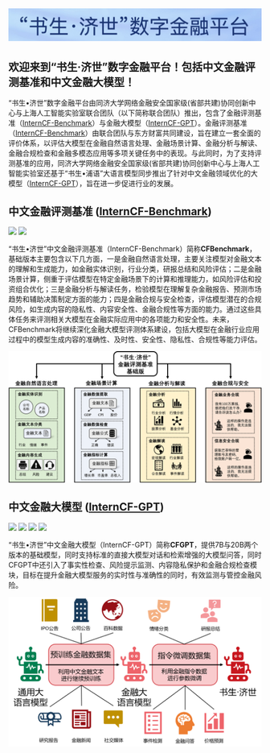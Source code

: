 ![banner](https://github.com/TongjiFinLab/.github/blob/main/profile/img/banner.jpg)
---
**欢迎来到“书生·济世”数字金融平台！包括中文金融评测基准和中文金融大模型！**
---

“书生•济世”数字金融平台由同济大学网络金融安全国家级(省部共建)协同创新中心与上海人工智能实验室联合团队（以下简称联合团队）推出，包含了金融评测基准（[InternCF-Benchmark](https://github.com/TongjiFinLab/CFBenchmark)）与金融大模型（[InternCF-GPT](https://github.com/TongjiFinLab/CFGPT)）。金融评测基准（[InternCF-Benchmark](https://github.com/TongjiFinLab/CFBenchmark)）由联合团队与东方财富共同建设，旨在建立一套全面的评价体系，以评估大模型在金融自然语言处理、金融场景计算、金融分析与解读、金融合规检查和金融多模态应用等多项关键任务中的表现。与此同时，为了支持评测基准的应用，同济大学网络金融安全国家级(省部共建)协同创新中心与上海人工智能实验室还基于“书生•浦语”大语言模型同步推出了针对中文金融领域优化的大模型（[InternCF-GPT](https://github.com/TongjiFinLab/CFGPT)），旨在进一步促进行业的发展。

## 中文金融评测基准 ([InternCF-Benchmark](https://github.com/TongjiFinLab/CFBenchmark))
<a href='https://arxiv.org/abs/2311.05812'><img src='https://img.shields.io/badge/Paper-ArXiv-C71585'></a> <a href=''><img src='https://img.shields.io/badge/%F0%9F%A4%97%20Hugging Face-CFBenchmark-red'></a> 

“书生•济世”中文金融评测基准（InternCF-Benchmark）简称**CFBenchmark**，基础版本主要包含以下几方面，一是金融自然语言处理，主要关注模型对金融文本的理解和生成能力，如金融实体识别，行业分类，研报总结和风险评估；二是金融场景计算，侧重于评估模型在特定金融场景下的计算和推理能力，如风险评估和投资组合优化；三是金融分析与解读任务，检验模型在理解复杂金融报告、预测市场趋势和辅助决策制定方面的能力；四是金融合规与安全检查，评估模型潜在的合规风险，如生成内容的隐私性、内容安全性、金融合规性等方面的能力。通过这些具体任务来评测相关大模型在金融实际应用中的各项能力和安全性。未来，CFBenchmark将继续深化金融大模型评测体系建设，包括大模型在金融行业应用过程中的模型生成内容的准确性、及时性、安全性、隐私性、合规性等能力评估。

![CFBenchmark](https://github.com/TongjiFinLab/.github/blob/main/profile/img/CFBenchmark.png)

## 中文金融大模型 ([InternCF-GPT](https://github.com/TongjiFinLab/CFGPT))
<a href='https://arxiv.org/abs/2309.10654'><img src='https://img.shields.io/badge/Paper-ArXiv-C71585'></a> <a href='https://huggingface.co/TongjiFinLab/CFGPT1-pt-7B'><img src='https://img.shields.io/badge/%F0%9F%A4%97%20Hugging Face-CFGPT(pt)-red'></a> <a href='https://huggingface.co/TongjiFinLab/CFGPT1-sft-7B-LoRA'><img src='https://img.shields.io/badge/%F0%9F%A4%97%20Hugging Face-CFGPT(sft%20LoRA)-red'></a> <a href='https://huggingface.co/TongjiFinLab/CFGPT1-sft-7B-Full'><img src='https://img.shields.io/badge/%F0%9F%A4%97%20Hugging Face-CFGPT(sft%20Full)-red'></a> 

“书生•济世”中文金融大模型（InternCF-GPT）简称**CFGPT**，提供7B与20B两个版本的基础模型，同时支持标准的直接大模型对话和检索增强的大模型问答，同时CFGPT中还引入了事实性检查、风险提示监测、内容隐私保护和金融合规检查模块，目标在提升金融大模型服务的实时性与准确性的同时，有效监测与管控金融风险。

![CFGPT](https://github.com/TongjiFinLab/.github/blob/main/profile/img/CFGPT.png)





